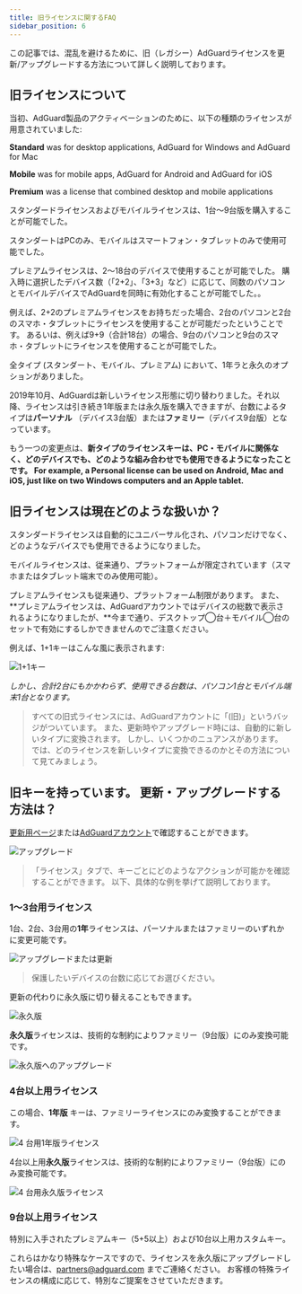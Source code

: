 ```yaml
---
title: 旧ライセンスに関するFAQ
sidebar_position: 6
---
```


この記事では、混乱を避けるために、旧（レガシー）AdGuardライセンスを更新/アップグレードする方法について詳しく説明しております。

## 旧ライセンスについて

当初、AdGuard製品のアクティベーションのために、以下の種類のライセンスが用意されていました:

**Standard** was for desktop applications, AdGuard for Windows and AdGuard for Mac

**Mobile** was for mobile apps, AdGuard for Android and AdGuard for iOS

**Premium** was a license that combined desktop and mobile applications

スタンダードライセンスおよびモバイルライセンスは、1台〜9台版を購入することが可能でした。

スタンダートはPCのみ、モバイルはスマートフォン・タブレットのみで使用可能でした。

プレミアムライセンスは、2～18台のデバイスで使用することが可能でした。 購入時に選択したデバイス数（「2+2」、「3+3」など）に応じて、同数のパソコンとモバイルデバイスでAdGuardを同時に有効化することが可能でした。。

例えば、2+2のプレミアムライセンスをお持ちだった場合、2台のパソコンと2台のスマホ・タブレットにライセンスを使用することが可能だったということです。 あるいは、例えば9+9（合計18台）の場合、9台のパソコンと9台のスマホ・タブレットにライセンスを使用することが可能でした。

全タイプ (スタンダート、モバイル、プレミアム) において、1年ラと永久のオプションがありました。

2019年10月、AdGuardは新しいライセンス形態に切り替わりました。それ以降、ライセンスは引き続き1年版または永久版を購入できますが、台数によるタイプは**パーソナル** （デバイス3台版）または**ファミリー**（デバイス9台版）となっています。

もう一つの変更点は、**新タイプのライセンスキーは、PC・モバイルに関係なく、どのデバイスでも、どのような組み合わせでも使用できるようになったことです。 For example, a Personal license can be used on Android, Mac and iOS, just like on two Windows computers and an Apple tablet.**

## 旧ライセンスは現在どのような扱いか？

スタンダードライセンスは自動的にユニバーサル化され、パソコンだけでなく、どのようなデバイスでも使用できるようになりました。

モバイルライセンスは、従来通り、プラットフォームが限定されています（スマホまたはタブレット端末でのみ使用可能）。

プレミアムライセンスも従来通り、プラットフォーム制限があります。 また、 **プレミアムライセンスは、AdGuardアカウントではデバイスの総数で表示されるようになりましたが、**今まで通り、デスクトップ◯台＋モバイル◯台のセットで有効にするしかできませんのでご注意ください。

例えば、1+1キーはこんな風に表示されます:

![1+1キー](https://cdn.adtidy.org/public/Adguard/kb/newscreenshots/En/General/legacy-licenses/1.outdatedlicenses_en.png)

*しかし、合計2台にもかかわらず、使用できる台数は、パソコン1台とモバイル端末1台となります。*
> すべての旧式ライセンスには、AdGuardアカウントに「(旧)」というバッジがついています。 また、更新時やアップグレード時には、自動的に新しいタイプに変換されます。 しかし、いくつかのニュアンスがあります。 では、どのライセンスを新しいタイプに変換できるのかとその方法について見てみましょう。

## 旧キーを持っています。 更新・アップグレードする方法は？

[更新用ページ](https://adguard.com/renew.html)または[AdGuardアカウント](https://my.adguard.com/main.html)で確認することができます。

![アップグレード](https://cdn.adtidy.org/public/Adguard/kb/newscreenshots/En/General/legacy-licenses/2.switch_en.png)
> 「ライセンス」タブで、キーごとにどのようなアクションが可能かを確認することができます。 以下、具体的な例を挙げて説明しております。

### 1〜3台用ライセンス

1台、2台、3台用の**1年**ライセンスは、パーソナルまたはファミリーのいずれかに変更可能です。

![アップグレードまたは更新](https://cdn.adtidy.org/public/Adguard/kb/newscreenshots/En/General/legacy-licenses/3.yearly_en.png)
> 保護したいデバイスの台数に応じてお選びください。

更新の代わりに永久版に切り替えることもできます。

![永久版](https://cdn.adtidy.org/public/Adguard/kb/newscreenshots/En/General/legacy-licenses/4.lifetime_en.png)

**永久版**ライセンスは、技術的な制約によりファミリー（9台版）にのみ変換可能です。

![永久版へのアップグレード](https://cdn.adtidy.org/public/Adguard/kb/newscreenshots/En/General/legacy-licenses/5.lifetimeupgrade_en.png)

### 4台以上用ライセンス

この場合、**1年版** キーは、ファミリーライセンスにのみ変換することができます。

![4 台用1年版ライセンス](https://cdn.adtidy.org/public/Adguard/kb/newscreenshots/En/General/legacy-licenses/6.yearly4+devices_en.png)

4台以上用**永久版**ライセンスは、技術的な制約によりファミリー（9台版）にのみ変換可能です。

![4 台用永久版ライセンス](https://cdn.adtidy.org/public/Adguard/kb/newscreenshots/En/General/legacy-licenses/7.lifetime4+devices_en.png)

### 9台以上用ライセンス

特別に入手されたプレミアムキー（5+5以上）および10台以上用カスタムキー。

これらはかなり特殊なケースですので、ライセンスを永久版にアップグレードしたい場合は、partners@adguard.com までご連絡ください。 お客様の特殊ライセンスの構成に応じて、特別なご提案をさせていただきます。
